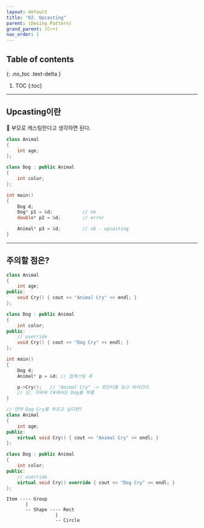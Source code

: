 ```yaml
---
layout: default
title: "02. Upcasting"
parent: (Desing Pattern)
grand_parent: (C++)
nav_order: 1
---
```


## Table of contents
{: .no_toc .text-delta }

1. TOC
{:toc}

---

## Upcasting이란

🦄 부모로 캐스팅한다고 생각하면 된다.

```cpp
class Animal
{
    int age;
};

class Dog : public Animal
{
    int color;
};

int main()
{
    Dog d;
    Dog* p1 = &d;           // ok
    double* p2 = &d;        // error

    Animal* p3 = &d;        // ok - upcasting
}
```

---

## 주의할 점은?

```cpp
class Animal
{
    int age;
public:
    void Cry() { cout << "Animal Cry" << endl; }
};

class Dog : public Animal
{
    int color;
public:
    // override
    void Cry() { cout << "Dog Cry" << endl; }
};

int main()
{
    Dog d;
    Animal* p = &d; // 업캐스팅 후

    p->Cry();   // "Animal Cry" -> 포인터를 보고 따라간다.
    // 단, 자바와 C#에서는 Dog를 부름
}
```

```cpp
// 만약 Dog Cry를 부르고 싶다면?
class Animal
{
    int age;
public:
    virtual void Cry() { cout << "Animal Cry" << endl; }
};

class Dog : public Animal
{
    int color;
public:
    // override
    virtual void Cry() override { cout << "Dog Cry" << endl; }
};
```

```
Item ---- Group
       |
       -- Shape ---- Rect
                  |
                  -- Circle
```